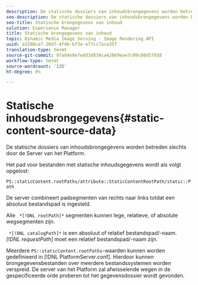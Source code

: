 ```yaml
---
description: De statische dossiers van inhoudsbrongegevens worden betreden slechts door de Server van het Platform.
seo-description: De statische dossiers van inhoudsbrongegevens worden betreden slechts door de Server van het Platform.
seo-title: Statische brongegevens van inhoud
solution: Experience Manager
title: Statische brongegevens van inhoud
topic: Dynamic Media Image Serving - Image Rendering API
uuid: a3280ce7-20d7-4f4b-bf3e-e77cc7aca35f
translation-type: tm+mt
source-git-commit: 97a84e8e7edd3d834ca42069eae7c09c00d57938
workflow-type: tm+mt
source-wordcount: '135'
ht-degree: 0%

---
```



# Statische inhoudsbrongegevens{#static-content-source-data}

De statische dossiers van inhoudsbrongegevens worden betreden slechts door de Server van het Platform.

Het pad voor bestanden met statische inhoudsgegevens wordt als volgt opgelost:

`PS::staticContent.rootPaths/attribute::StaticContentRootPath/static::Path`

De server combineert padsegmenten van rechts naar links totdat een absoluut bestandspad is ingesteld.

Alle ` *[!DNL rootPath]*` segmenten kunnen lege, relatieve, of absolute wegsegmenten zijn.

` *[!DNL catalogPath]*` is een absoluut of relatief bestandspad/-naam. *[!DNL requestPath]* moet een relatief bestandspad/-naam zijn.

Meerdere `PS::staticContent.rootPaths`-waarden kunnen worden gedefinieerd in [!DNL PlatformServer.conf]. Hierdoor kunnen brongegevensbestanden over meerdere bestandssystemen worden verspreid. De server van het Platform zal afwisselende wegen in de gespecificeerde orde proberen tot het gegevensdossier wordt gevonden.
